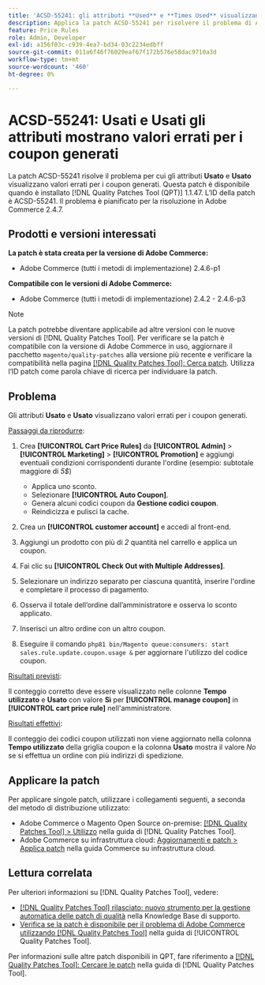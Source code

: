 ```yaml
---
title: 'ACSD-55241: gli attributi **Used** e **Times Used** visualizzano valori errati per i coupon generati'
description: Applica la patch ACSD-55241 per risolvere il problema di Adobe Commerce, in cui gli attributi **Used** e **Times Used** visualizzano valori errati per i coupon generati.
feature: Price Rules
role: Admin, Developer
exl-id: a156f03c-c939-4ea7-bd34-03c2234edbff
source-git-commit: 011a6f46f76029eaf67f172b576e58dac9710a3d
workflow-type: tm+mt
source-wordcount: '460'
ht-degree: 0%

---
```


# ACSD-55241: **Usati** e **Usati** gli attributi mostrano valori errati per i coupon generati

La patch ACSD-55241 risolve il problema per cui gli attributi **Usato** e **Usato** visualizzano valori errati per i coupon generati. Questa patch è disponibile quando è installato [!DNL Quality Patches Tool (QPT)] 1.1.47. L’ID della patch è ACSD-55241. Il problema è pianificato per la risoluzione in Adobe Commerce 2.4.7.

## Prodotti e versioni interessati

**La patch è stata creata per la versione di Adobe Commerce:**

* Adobe Commerce (tutti i metodi di implementazione) 2.4.6-p1

**Compatibile con le versioni di Adobe Commerce:**

* Adobe Commerce (tutti i metodi di implementazione) 2.4.2 - 2.4.6-p3

>[!NOTE]
>
>La patch potrebbe diventare applicabile ad altre versioni con le nuove versioni di [!DNL Quality Patches Tool]. Per verificare se la patch è compatibile con la versione di Adobe Commerce in uso, aggiornare il pacchetto `magento/quality-patches` alla versione più recente e verificare la compatibilità nella pagina [[!DNL Quality Patches Tool]: Cerca patch](https://experienceleague.adobe.com/tools/commerce-quality-patches/index.html). Utilizza l’ID patch come parola chiave di ricerca per individuare la patch.

## Problema

Gli attributi **Usato** e **Usato** visualizzano valori errati per i coupon generati.

<u>Passaggi da riprodurre</u>:

1. Crea **[!UICONTROL Cart Price Rules]** da **[!UICONTROL Admin]** > **[!UICONTROL Marketing]** > **[!UICONTROL Promotion]** e aggiungi eventuali condizioni corrispondenti durante l&#39;ordine (esempio: subtotale maggiore di *5$*)

   * Applica uno sconto.
   * Selezionare **[!UICONTROL Auto Coupon]**.
   * Genera alcuni codici coupon da **Gestione codici coupon**.
   * Reindicizza e pulisci la cache.

1. Crea un **[!UICONTROL customer account]** e accedi al front-end.
1. Aggiungi un prodotto con più di *2* quantità nel carrello e applica un coupon.
1. Fai clic su **[!UICONTROL Check Out with Multiple Addresses]**.
1. Selezionare un indirizzo separato per ciascuna quantità, inserire l&#39;ordine e completare il processo di pagamento.
1. Osserva il totale dell’ordine dall’amministratore e osserva lo sconto applicato.
1. Inserisci un altro ordine con un altro coupon.
1. Eseguire il comando `php81 bin/Magento queue:consumers: start sales.rule.update.coupon.usage &` per aggiornare l&#39;utilizzo del codice coupon.

<u>Risultati previsti</u>:

Il conteggio corretto deve essere visualizzato nelle colonne **Tempo utilizzato** e **Usato** con valore **Sì** per **[!UICONTROL manage coupon]** in **[!UICONTROL cart price rule]** nell&#39;amministratore.

<u>Risultati effettivi</u>:

Il conteggio dei codici coupon utilizzati non viene aggiornato nella colonna **Tempo utilizzato** della griglia coupon e la colonna **Usato** mostra il valore *No* se si effettua un ordine con più indirizzi di spedizione.

## Applicare la patch

Per applicare singole patch, utilizzare i collegamenti seguenti, a seconda del metodo di distribuzione utilizzato:

* Adobe Commerce o Magento Open Source on-premise: [[!DNL Quality Patches Tool] > Utilizzo](/help/tools/quality-patches-tool/usage.md) nella guida di [!DNL Quality Patches Tool].
* Adobe Commerce su infrastruttura cloud: [Aggiornamenti e patch > Applica patch](https://experienceleague.adobe.com/docs/commerce-cloud-service/user-guide/develop/upgrade/apply-patches.html) nella guida Commerce su infrastruttura cloud.

## Lettura correlata

Per ulteriori informazioni su [!DNL Quality Patches Tool], vedere:

* [[!DNL Quality Patches Tool] rilasciato: nuovo strumento per la gestione automatica delle patch di qualità](https://experienceleague.adobe.com/en/docs/commerce-operations/tools/quality-patches-tool/quality-patches-tool-to-self-serve-quality-patches) nella Knowledge Base di supporto.
* [Verifica se la patch è disponibile per il problema di Adobe Commerce utilizzando  [!DNL Quality Patches Tool]](/help/tools/quality-patches-tool/patches-available-in-qpt/check-patch-for-magento-issue-with-magento-quality-patches.md) nella guida di [!UICONTROL Quality Patches Tool].


Per informazioni sulle altre patch disponibili in QPT, fare riferimento a [[!DNL Quality Patches Tool]: Cercare le patch](https://experienceleague.adobe.com/tools/commerce-quality-patches/index.html) nella guida di [!DNL Quality Patches Tool].
